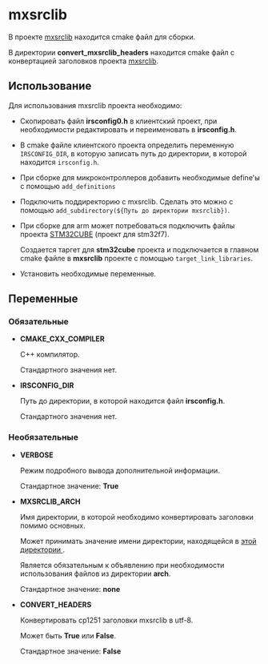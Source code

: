 # mxsrclib

В проекте [mxsrclib](https://okr.irsural.ru/git/okr/mxsrclib) находится cmake
файл для сборки.

В директории **convert_mxsrclib_headers** находится cmake файл с конвертацией заголовков
проекта [mxsrclib](https://okr.irsural.ru/git/okr/mxsrclib).

## Использование

Для использования mxsrclib проекта необходимо:

- Скопировать файл **irsconfig0.h**
  в клиентский проект, при необходимости редактировать и переименовать в **irsconfig.h**.

- В cmake файле клиентского проекта определить переменную ```IRSCONFIG_DIR```,
  в которую записать путь до директории, в которой находится ```irsconfig.h```.

- При сборке для микроконтроллеров добавить необходимые define'ы с помощью
  ```add_definitions```

- Подключить поддиректорию с mxsrclib.
  Сделать это можно с помощью
  ```add_subdirectory(${Путь до директории mxsrclib})```.

- При сборке для arm может потребоваться подключить файлы проекта
  [STM32CUBE](https://okr.irsural.ru/git/third_party_mirrors/STM32CubeF7)
  (проект для stm32f7).

  Создается таргет для **stm32cube** проекта и подключается в главном cmake файле в
  **mxsrclib** проекте с помощью ```target_link_libraries```.

- Установить необходимые переменные.

## Переменные

### Обязательные

- **CMAKE_CXX_COMPILER**

  C++ компилятор.

  Стандартного значения нет.

- **IRSCONFIG_DIR**

  Путь до директории, в которой находится файл **irsconfig.h**.

  Стандартного значения нет.

### Необязательные

- **VERBOSE**

  Режим подробного вывода дополнительной информации.

  Стандартное значение: **True**

- **MXSRCLIB_ARCH**

  Имя директории, в которой необходимо конвертировать заголовки
  помимо основных.

  Может принимать значение имени директории, находящейся в [этой директории
  ](https://okr.irsural.ru/git/okr/mxsrclib/src/branch/master/arch).

  Является обязательным к объявлению при необходимости использования файлов
  из директории **arch**.

  Стандартное значение: **none**

- **CONVERT_HEADERS**

  Конвертировать cp1251 заголовки mxsrclib в utf-8.

  Может быть **True** или **False**.

  Стандартное значение: **False**


